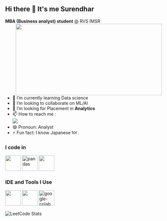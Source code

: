 ## Hi there 👋 It's me Surendhar

**MBA (Business analyst) student** @ RVS IMSR
<img align="right" width="470" height="230" src="https://miro.medium.com/v2/resize:fit:1400/format:webp/1*mY7-_HseAw99fBS9Cb3tSw.gif">                                                 
- 🌱 I’m currently learning Data science
- 👯 I’m looking to collaborate on ML/AI
- 🤔 I’m looking for Placement in **Analytics**
- 📫 How to reach me :
<br /> [<img src="https://img.shields.io/badge/LinkedIn-0077B5?style=for-the-badge&logo=linkedin&logoColor=white" />](https://www.linkedin.com/in/surendhar-b-838922244/)
- 😄 Pronoun: Analyst
- ⚡ Fun fact: I know Japanese <img width="20" height="15" src="https://img.icons8.com/color/48/torii.png" alt="torii"/>.

### I code in
<img height="50" width="50" src="https://img.icons8.com/color/48/000000/python.png" /> <img height="50" width="50" src="https://img.icons8.com/color/48/pandas.png" alt="pandas"/> <img height="50" width="50" src="https://img.icons8.com/color/48/000000/mysql-logo.png"/> 
### IDE and Tools I Use
<img height="50" width="50" src="https://img.icons8.com/color/48/000000/visual-studio-code-2019.png"/> <img height="50" width="50" src="https://img.icons8.com/dusk/64/000000/anaconda.png"/> <img height="50" src="https://img.icons8.com/color/48/google-colab.png" alt="google-colab"/>

![LeetCode Stats](https://leetcard.jacoblin.cool/Surendhar?theme=light&font=Trade%20Winds)

<!---
Suray-27/Suray-27 is a ✨ special ✨ repository because its `README.md` (this file) appears on your GitHub profile.
You can click the Preview link to take a look at your changes.
--->
